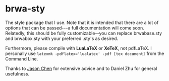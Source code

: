 # brwa-sty
The style package that I use. Note that it is intended that there are a lot of options that can be passed---a full documentation will come soon. Relatedly, this should be fully customizable--you can replace brwabase.sty and brwabox.sty with your preferred .sty's as desired. 

Furthermore, please compile with **LuaLaTeX** or **XeTeX**, not pdfLaTeX. I personally use ```latexmk -pdflatex='lualatex' -pdf [tex document]``` from the Command Line.

Thanks to [Jason Chen](https://github.com/chezbgone) for extensive advice and to Daniel Zhu for general usefulness.
